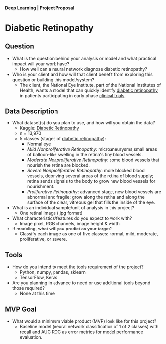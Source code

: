#### Deep Learning | Project Proposal

# Diabetic Retinopathy   

## Question
* What is the question behind your analysis or model and what practical impact will your work have?
    * How well can a neural network diagnose diabetic retinopathy?  
* Who is your client and how will that client benefit from exploring this question or building this model/system?
    * The client, the National Eye Institute, part of the National Institutes of Health, wants a model that can quickly identify [diabetic retinopathy](https://www.nei.nih.gov/learn-about-eye-health/eye-conditions-and-diseases/diabetic-retinopathy) in patients participating in early phase [clinical trials](https://iovs.arvojournals.org/article.aspx?articleid=2565675). 

## Data Description
* What dataset(s) do you plan to use, and how will you obtain the data? 
    * Kaggle: [Diabetic Retinopathy](https://www.kaggle.com/datasets/sachinkumar413/diabetic-retinopathy-preprocessed-dataset)
    * n = 13,970
    * 5 classes (stages of [diabetic retinopathy](https://www.nei.nih.gov/sites/default/files/health-pdfs/diabeticretino.pdf)):
        * Normal eye
        * *Mild Nonproliferative Retinopathy*: microaneurysms,small areas of balloon-like swelling in the retina's tiny blood vessels. 
        * *Moderate Nonproliferative Retinopathy*: some blood vessels that nourish the retina are blocked.
        * *Severe Nonproliferative Retinopathy*: more blocked blood vessels, depriving several areas of the retina of blood supply; retina sends signals to the body to grow new blood vessels for nourishment.
        * *Proliferative Retinopathy*: advanced stage, new blood vessels are abnormal and fragile; grow along the retina and along the surface of the clear, vitreous gel that fills the inside of the eye. 
* What is an individual sample/unit of analysis in this project?
    * One retinal image (.jpg format)
* What characteristics/features do you expect to work with?
    * Image pixel, RGB channels, image height & width
* If modeling, what will you predict as your target?
    * Classify each image as one of five classes: normal, mild, moderate, proliferative, or severe. 
    
## Tools
* How do you intend to meet the tools requirement of the project?
    * Python, numpy, pandas, sklearn 
    * TensorFlow, Keras
* Are you planning in advance to need or use additional tools beyond those required?
    * None at this time.

## MVP Goal
* What would a minimum viable product (MVP) look like for this project?
    * Baseline model (neural network classification of 1 of 2 classes) with recall and AUC ROC as error metrics for model performance evaluation.
    
